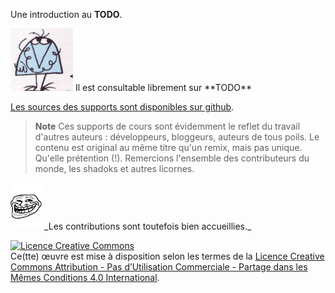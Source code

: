 Une introduction au **TODO**.  

<img src="images/shadoko.jpg" alt="Professor Shadoko" title="Professor Shadoko" width="100" />
Il est consultable librement sur **TODO**

[Les sources des supports sont disponibles sur github](https://github.com/erixtekila/bootstrap_workflow).

> **Note** Ces supports de cours sont évidemment le reflet du travail d'autres auteurs : développeurs, bloggeurs, auteurs de tous poils. Le contenu est original au même titre qu'un remix, mais pas unique. Qu'elle prétention (!). Remercions l'ensemble des contributeurs du monde, les shadoks et autres licornes.

<img src="images/Troll-face.jpg" width="50" alt="Troll time" title="Troll time" />
_Les contributions sont toutefois bien accueillies._

<a rel="license" href="http://creativecommons.org/licenses/by-nc-sa/4.0/"><img alt="Licence Creative Commons" style="border-width:0" src="https://i.creativecommons.org/l/by-nc-sa/4.0/88x31.png" /></a><br />Ce(tte) œuvre est mise à disposition selon les termes de la <a rel="license" href="http://creativecommons.org/licenses/by-nc-sa/4.0/">Licence Creative Commons Attribution - Pas d’Utilisation Commerciale - Partage dans les Mêmes Conditions 4.0 International</a>.
